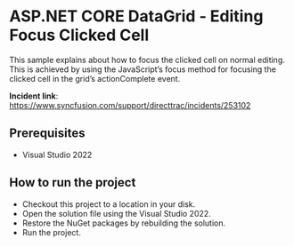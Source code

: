 # ASP.NET CORE DataGrid - Editing Focus Clicked Cell

This sample explains about how to focus the clicked cell on normal editing. This is achieved by using the JavaScript’s focus method for focusing the clicked cell in the grid’s actionComplete event.

**Incident link**: https://www.syncfusion.com/support/directtrac/incidents/253102

## Prerequisites

* Visual Studio 2022

## How to run the project

* Checkout this project to a location in your disk.
* Open the solution file using the Visual Studio 2022.
* Restore the NuGet packages by rebuilding the solution.
* Run the project.